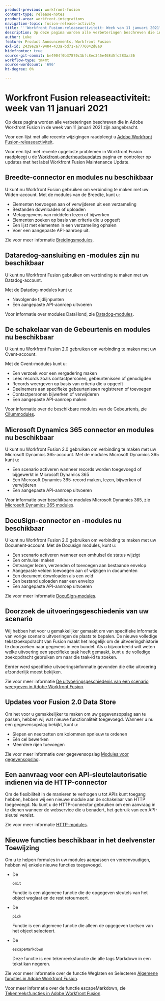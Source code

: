 ```yaml
---
product-previous: workfront-fusion
content-type: release-notes
product-area: workfront-integrations
navigation-topic: fusion-release-activity
title: '''Workfront Fusion-releaseactiviteit: Week van 11 januari 2021"'
description: Op deze pagina worden alle verbeteringen beschreven die in Adobe Workfront Fusion in de week van 11 januari 2021 zijn aangebracht.
author: Luke
feature: Product Announcements, Workfront Fusion
exl-id: 2439e2a7-9404-433a-bd71-a7776042d8a0
hidefromtoc: true
source-git-commit: be4904f0b37870c1bfc8ec345e468d5fc283aa36
workflow-type: tm+mt
source-wordcount: '696'
ht-degree: 0%

---
```


# Workfront Fusion releaseactiviteit: week van 11 januari 2021

Op deze pagina worden alle verbeteringen beschreven die in Adobe Workfront Fusion in de week van 11 januari 2021 zijn aangebracht.

Voor een lijst met alle recente wijzigingen raadpleegt u [Adobe Workfront Fusion-releaseactiviteit](../../../product-announcements/product-releases/fusion-release-activity/fusion-release-activity.md).

Voor een lijst met recente opgeloste problemen in Workfront Fusion raadpleegt u de [Workfront-onderhoudsupdates](https://one.workfront.com/s/article/Workfront-Maintenance-Updates-1882317350) pagina en controleer op updates met het label Workfront Fusion Maintenance Update.

## Breedte-connector en modules nu beschikbaar

U kunt nu Workfront Fusion gebruiken om verbinding te maken met uw Widen-account. Met de modules van de Breedte, kunt u:

* Elementen toevoegen aan of verwijderen uit een verzameling
* Bestanden downloaden of uploaden
* Metagegevens van middelen lezen of bijwerken
* Elementen zoeken op basis van criteria die u opgeeft
* Een lijst met elementen in een verzameling ophalen
* Voer een aangepaste API-aanroep uit.

Zie voor meer informatie [Breidingsmodules](../../../workfront-fusion/apps-and-their-modules/widen-modules.md).

## Dataredog-aansluiting en -modules zijn nu beschikbaar

U kunt nu Workfront Fusion gebruiken om verbinding te maken met uw Datadog-account.

Met de Datadog-modules kunt u:

* Navolgende tijdlijnpunten
* Een aangepaste API-aanroep uitvoeren

Voor informatie over modules DataHond, zie [Datadog-modules](../../../workfront-fusion/apps-and-their-modules/datadog-modules.md).

## De schakelaar van de Gebeurtenis en modules nu beschikbaar

U kunt nu Workfront Fusion 2.0 gebruiken om verbinding te maken met uw Cvent-account.

Met de Cvent-modules kunt u:

* Een verzoek voor een vergadering maken
* Lees records zoals contactpersonen, gebeurtenissen of genodigden
* Records weergeven op basis van criteria die u opgeeft
* Deelnemers aan specifieke gebeurtenissen registreren of toevoegen
* Contactpersonen bijwerken of verwijderen
* Een aangepaste API-aanroep maken

Voor informatie over de beschikbare modules van de Gebeurtenis, zie [Cilummodules](../../../workfront-fusion/apps-and-their-modules/cvent-modules.md).

## Microsoft Dynamics 365 connector en modules nu beschikbaar

U kunt nu Workfront Fusion 2.0 gebruiken om verbinding te maken met uw Microsoft Dynamics 365-account. Met de modules Microsoft Dynamics 365 kunt u:

* Een scenario activeren wanneer records worden toegevoegd of bijgewerkt in Microsoft Dynamics 365
* Een Microsoft Dynamics 365-record maken, lezen, bijwerken of verwijderen
* Een aangepaste API-aanroep uitvoeren

Voor informatie over beschikbare modules Microsoft Dynamics 365, zie [Microsoft Dynamics 365 modules](../../../workfront-fusion/apps-and-their-modules/microsoft-dynamics-365-modules.md).

## DocuSign-connector en -modules nu beschikbaar

U kunt nu Workfront Fusion 2.0 gebruiken om verbinding te maken met uw Document-account. Met de Docusign modules, kunt u:

* Een scenario activeren wanneer een omhulsel de status wijzigt
* Een omhulsel maken
* Ontvanger lezen, verzenden of toevoegen aan bestaande envelop
* Aangepaste velden toevoegen aan of wijzigen in documenten
* Een document downloaden als een veld
* Een bestand uploaden naar een envelop
* Een aangepaste API-aanroep uitvoeren

Zie voor meer informatie [DocuSign-modules](../../../workfront-fusion/apps-and-their-modules/docusign-modules.md).

## Doorzoek de uitvoeringsgeschiedenis van uw scenario

Wij hebben het voor u gemakkelijker gemaakt om van specifieke informatie van vorige scenario uitvoeringen de plaats te bepalen. De nieuwe volledige tekstzoekopdracht van Fusion maakt het mogelijk om de uitvoeringshistorie te doorzoeken naar gegevens in een bundel. Als u bijvoorbeeld wilt weten welke uitvoering een specifieke taak heeft gemaakt, kunt u de volledige zoekopdracht gebruiken om naar die taak-id te zoeken.

Eerder werd specifieke uitvoeringsinformatie gevonden die elke uitvoering afzonderlijk moest bekijken.

Zie voor meer informatie [De uitvoeringsgeschiedenis van een scenario weergeven in Adobe Workfront Fusion](../../../workfront-fusion/scenarios/view-scenario-execution-history.md).

## Updates voor Fusion 2.0 Data Store

Om het voor u gemakkelijker te maken om uw gegevensopslag aan te passen, hebben wij wat nieuwe functionaliteit toegevoegd. Wanneer u nu een gegevensopslag bekijkt, kunt u:

* Slepen en neerzetten om kolommen opnieuw te ordenen
* Eén cel bewerken
* Meerdere rijen toevoegen

Zie voor meer informatie over gegevensopslag [Modules voor gegevensopslag](../../../workfront-fusion/apps-and-their-modules/data-store-modules.md).

## Een aanvraag voor een API-sleutelautorisatie indienen via de HTTP-connector

Om de flexibiliteit in de manieren te verhogen u tot APIs kunt toegang hebben, hebben wij een nieuwe module aan de schakelaar van HTTP toegevoegd. Nu kunt u de HTTP-connector gebruiken om een aanvraag in te dienen wanneer de webservice die u benadert, het gebruik van een API-sleutel vereist.

Zie voor meer informatie [HTTP-modules](../../../workfront-fusion/apps-and-their-modules/http-modules/http-modules-1.md).

## Nieuwe functies beschikbaar in het deelvenster Toewijzing

Om u te helpen formules in uw modules aanpassen en vereenvoudigen, hebben wij enkele nieuwe functies toegevoegd.

* De

   ```
   omit
   ```

   Functie is een algemene functie die de opgegeven sleutels van het object weglaat en de rest retourneert.
* De

   ```
   pick
   ```

   Functie is een algemene functie die alleen de opgegeven toetsen van het object selecteert.
* De

   ```
   escapeMarkdown
   ```

   Deze functie is een tekenreeksfunctie die alle tags Markdown in een tekst kan negeren.

Zie voor meer informatie over de functie Weglaten en Selecteren [Algemene functies in Adobe Workfront Fusion](../../../workfront-fusion/functions/general-functions.md).

Voor meer informatie over de functie escapeMarkdown, zie [Tekenreeksfuncties in Adobe Workfront Fusion](../../../workfront-fusion/functions/string-functions.md).
